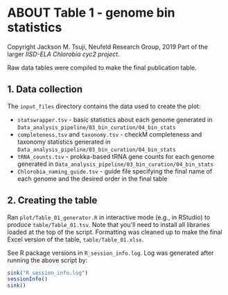 # ABOUT Table 1 - genome bin statistics
Copyright Jackson M. Tsuji, Neufeld Research Group, 2019
Part of the larger *IISD-ELA Chlorobia cyc2 project*.

Raw data tables were compiled to make the final publication table.

## 1. Data collection
The `input_files` directory contains the data used to create the plot:
- `statswrapper.tsv` - basic statistics about each genome generated in `Data_analysis_pipeline/03_bin_curation/04_bin_stats`
- `completeness.tsv` and `taxonomy.tsv` - checkM completeness and taxonomy statistics generated in `Data_analysis_pipeline/03_bin_curation/04_bin_stats`
- `tRNA_counts.tsv` - prokka-based tRNA gene counts for each genome generated in `Data_analysis_pipeline/03_bin_curation/04_bin_stats`
- `Chlorobia_naming_guide.tsv` - guide file specifying the final name of each genome and the desired order in the final table

## 2. Creating the table
Ran `plot/Table_01_generator.R` in interactive mode (e.g., in RStudio) to produce `table/Table_01.tsv`. Note that you'll need to install all libraries loaded at the top of the script. Formatting was cleaned up to make the final Excel version of the table, `table/Table_01.xlsx`.

See R package versions in `R_session_info.log`. Log was generated after running the above script by:
```R
sink("R_session_info.log")
sessionInfo()
sink()
```

